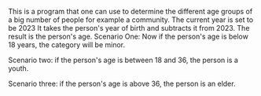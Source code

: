 This is a program that one can use to determine the different age groups of a big number of people for example a community.
The current year is set to be 2023
It takes the person's year of birth and subtracts it from 2023.
The result is the person's age.
Scenario One: Now if the person's age is below 18 years, the category will be minor.

Scenario two: if the person's age is between 18 and 36, the person is a youth.

Scenario three: if the person's age is above 36, the person  is an elder.